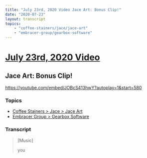 ```yaml
---
title: "July 23rd, 2020 Video Jace Art: Bonus Clip!"
date: "2020-07-23"
layout: transcript
topics:
    - "coffee-stainers/jace/jace-art"
    - "embracer-group/gearbox-software"
---
```

# [July 23rd, 2020 Video](../2020-07-23.md)
## Jace Art: Bonus Clip!
https://youtube.com/embed/JOBcS413hwY?autoplay=1&start=580

### Topics
* [Coffee Stainers > Jace > Jace Art](../topics/coffee-stainers/jace/jace-art.md)
* [Embracer Group > Gearbox Software](../topics/embracer-group/gearbox-software.md)

### Transcript

> [Music]
>
> you
